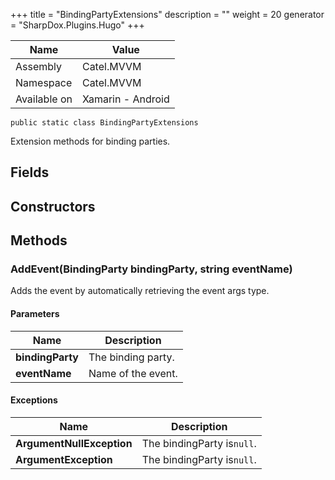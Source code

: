 

+++
title = "BindingPartyExtensions" 
description = ""
weight = 20
generator = "SharpDox.Plugins.Hugo"
+++

Name|Value
---|---
Assembly|Catel.MVVM
Namespace|Catel.MVVM
Available on|Xamarin - Android

```
public static class BindingPartyExtensions
```

Extension methods for binding parties.

## Fields

## Constructors

## Methods

### AddEvent(BindingParty bindingParty, string eventName)

Adds the event by automatically retrieving the event args type.

#### Parameters

Name|Description
---|---
**bindingParty**|The binding party.
**eventName**|Name of the event.

#### Exceptions

Name|Description
---|---
**ArgumentNullException**|The bindingParty is`null`.
**ArgumentException**|The bindingParty is`null`.

